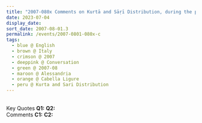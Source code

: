 ```yaml
---
title: "2007-080x Comments on Kurtā and Sāṛī Distribution, during the period 0730 to 0803, Palazzo Doria, Cabella Ligure, Alessandria, Italy"
date: 2023-07-04
display_date: 
sort_date: 2007-08-01.3
permalink: /events/2007-0801-080x-c
tags:
  - blue @ English
  - brown @ Italy
  - crimson @ 2007
  - deeppink @ Conversation
  - green @ 2007-08
  - maroon @ Alessandria
  - orange @ Cabella Ligure
  - peru @ Kurta and Sari Distribution
---
```


<br>

<wave-list>
  <list-title color="DarkSeaGreen" width="55">Key Quotes</list-title>
  <list-item color="BlanchedAlmond" width="280"><b>Q1:</b> <i></i></list-item>
  <list-item color="Lavender" width="280"><b>Q2:</b> <i></i></list-item>
</wave-list>

<br>

<wave-list>
  <list-title color="DarkSeaGreen" width="55">Comments</list-title>
  <list-item color="BlanchedAlmond" width="280"><b>C1:</b> <i></i></list-item>
  <list-item color="Lavender" width="280"><b>C2:</b> <i></i></list-item>
</wave-list>
